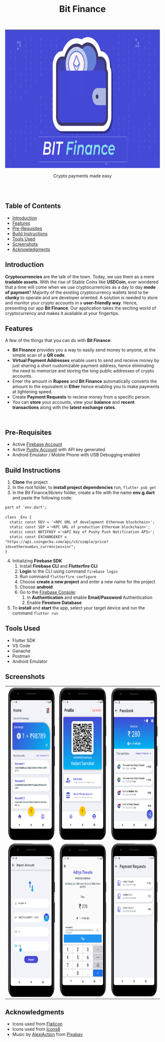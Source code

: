 

<h1 align="center"> Bit Finance </h1> <br>
<p align="center">
  <a href="https://gitpoint.co/">
    <img alt="Cover" title="Cover" src="readme-images\cover.png" width="800" height="450">
    <!-- assets\images\logo.png -->
  </a>
</p>

<p align="center">
  Crypto payments made easy
</p>

<br/>
<br/>

## Table of Contents

- [Introduction](#introduction)
- [Features](#features)
- [Pre-Requisites](#pre-requisites)
- [Build Instructions](#build-instructions)
- [Tools Used](#tools-used)
- [Screenshots](#screenshots)
- [Acknowledgments](#acknowledgments)

<!-- END doctoc generated TOC please keep comment here to allow auto update -->

## Introduction



**Cryptocurrencies** are the talk of the town. Today, we use them as a mere **tradable assets**. With the rise of Stable Coins like **USDCoin**, ever wondered that a time will come when we use cryptocurrencies as a day to day **mode of payment**? Majority of the existing cryptocurrency wallets tend to be **clunky** to operate and are developer oriented. A solution is needed to store and monitor your crypto accounts in a **user-friendly way**.  Hence, presenting our app **Bit Finance**. Our application takes the exciting world of cryptocurrency and makes it available at your fingertips. 


<!-- **Available for Android.**

<p align="center">
  <img src = "http://i.imgur.com/HowF6aM.png" width=350>
</p>

-->
## Features

A few of the things that you can do with **Bit Finance**:

- **Bit Finance** provides you a way to easily send money to anyone, at the simple scan of a **QR code**. 
- **Virtual Payment Addresses** enable users to send and receive money by just sharing a short customizable payment address, hence eliminating the need to memorize and storing the long public addresses of crypto accounts. 
- Enter the amount in **Rupees** and **Bit Finance** automatically converts the amount to the equivalent in **Ether** hence enabling you to make payments at lightening speed.
- Create **Payment Requests** to recieve money from a specific person.
- You can **store** your accounts, view your **balance** and **recent transactions** along with the **latest exchange rates**. 

<!--
<p align="center">
  <img src = "http://i.imgur.com/IkSnFRL.png" width=700>
</p>

<p align="center">
  <img src = "http://i.imgur.com/0iorG20.png" width=700>
</p>

-->

<br/>



## Pre-Requisites
- Active <a href="https://firebase.google.com/">Firebase Account</a>
- Active <a href="https://pushy.me/"> Pushy Account</a>  with API key generated
- Android Emulator / Mobile Phone with USB Debugging enabled

## Build Instructions
1. **Clone** the project
2. In the root folder, to **install project dependencies** run, `flutter pub get`
3. In the Bit Finance/lib/env folder, create a file with the name **env.g.dart** and paste the following code:
```
part of 'env.dart';

class _Env {
  static const DEV = '<RPC URL of development Ethereum blockchain>';
  static const SEP ='<RPC URL of production Ethereum blockchain>';
  static const NOTIFKEY ='<API Key of Pushy Push Notification API>';
  static const EXCHANGEKEY = "https://api.coingecko.com/api/v3/simple/price?ids=ethereum&vs_currencies=inr";
}
```
4. Initializing **Firebase SDK**
    1. Install **Firebase CLI** and **Flutterfire CLI**
    2. **Login** to the CLI using command `firebase login`
    3. Run command `flutterfire configure`
    4. Choose **create a new project** and enter a new name for the project
    5. Choose **android**
    6. Go to the <a href="https://console.firebase.google.com/">Firebase Console</a>:
       1. In **Authentication** and enable **Email/Password** Authentication  
       2. Enable **Firestore Database** 
5. To **install** and **start** the app, select your target device and run the command `flutter run`

## Tools Used
- Flutter SDK
- VS Code
- Ganache
- Postman
- Android Emulator


## Screenshots
<table><tr>
<td><img alt="Cover" title="Covere" src="readme-images\img1.png"  height="500"></td> 
<td><img alt="Cover" title="Covere" src="readme-images\img2.png"  height="500"></td>
<td><img alt="Cover" title="Covere" src="readme-images\image3.png"  height="500"></td>
</tr><tr>
<td><img alt="Cover" title="Covere" src="readme-images\img4.png"  height="500"></td>
<td><img alt="Cover" title="Covere" src="readme-images\img5.png" height="500"></td>
<td><img alt="Cover" title="Covere" src="readme-images\img6.png"  height="500"></td>

</tr></table>




## Acknowledgments
- Icons used from <a href="https://www.flaticon.com/" >Flaticon</a>
- Icons used from <a href="https://icons8.com/" >Icons8</a>
- Music by <a href="https://pixabay.com/users/alexiaction-26977400/?utm_source=link-attribution&utm_medium=referral&utm_campaign=music&utm_content=130563">AlexiAction</a> from <a href="https://pixabay.com/music//?utm_source=link-attribution&utm_medium=referral&utm_campaign=music&utm_content=130563">Pixabay</a>


